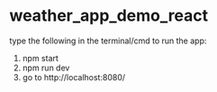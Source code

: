 # weather_app_demo_react

type the following in the terminal/cmd to run the app:
1. npm start
2. npm run dev
3. go to http://localhost:8080/
